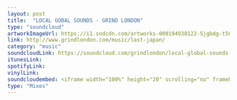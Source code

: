 ```yaml
---
layout: post
title:  "LOCAL GOBAL SOUNDS - GRIND LONDON"
type: "soundcloud"
artworkImageUrl: https://i1.sndcdn.com/artworks-000194938122-5jgbdg-t500x500.jpg
link: http://www.grindlondon.com/music/last-japan/
category: "music"
soundcloudLink: https://soundcloud.com/grindlondon/local-global-sounds-lastjapan
itunesLink: 
spotifyLink: 
vinylLink: 
soundcloudembed: <iframe width="100%" height="20" scrolling="no" frameborder="no" src="https://w.soundcloud.com/player/?url=https%3A//api.soundcloud.com/tracks/294375703&amp;color=ff5500&amp;inverse=false&amp;auto_play=false&amp;show_user=true"></iframe>
type: "Mixes"
---
```

